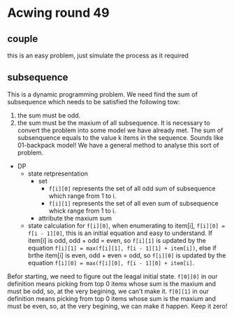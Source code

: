 # Acwing round 49
## couple
this is an easy problem, just simulate the process as it required
## subsequence
This is a dynamic programming problem. We need find the sum of subsequence which needs to be satisfied the following tow:
1. the sum must be odd.
2. the sum must be the maxium of all subsequence.
It is necessary to convert the problem into some model we have already met.
The sum of subsenquence equals to the value k items in the sequence.
Sounds like 01-backpack model!
We have a general method to analyse this sort of problem.  
- DP
    - state retpresentation
        - set
            - ```f[i][0]``` represents the set of all odd sum of subsequence which range from 1 to i.
            - ```f[i][1]``` represents the set of all even sum of subsequence whick range from 1 to i.
        - attribute the maxium sum
    - state calculation
        for ```f[i][0]```, when enumerating to item[i], ```f[i][0] = f[i - 1][0]```, this is an initial equation and easy to understand. If item[i] is odd, odd + odd = even, so ```f[i][1]``` is updated by the equation ```f[i][1] = max(f[i][1], f[i - 1][1] + item[i])```, else if brthe item[i] is even, odd + even = odd, so ```f[i][0]``` is updated by the equation ```f[i][0] = max(f[i][0], f[i - 1][0] + item[i]```.

Befor starting, we need to figure out the leagal initial state.
```f[0][0]``` in our definition means picking from top 0 items whose sum is the maxium and must be odd, so, at the very begining, we can't make it.
```f[0][1]``` in our definition means picking from top 0 items whose sum is the maxium and must be even, so, at the very begining, we can make it happen. Keep it zero!

